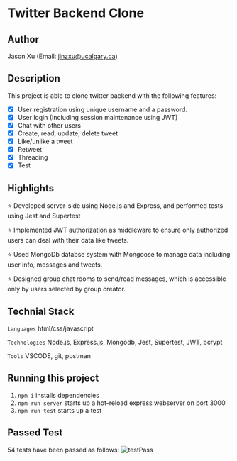 # Twitter Backend Clone

## Author

Jason Xu (Email: jinzxu@ucalgary.ca)

## Description

This project is able to clone twitter backend with the following features:

- [x] User registration using unique username and a password.<br>
- [x] User login (Including session maintenance using JWT)<br>
- [x] Chat with other users<br>
- [x] Create, read, update, delete tweet<br>
- [x] Like/unlike a tweet<br>
- [x] Retweet<br>
- [x] Threading<br>
- [x] Test<br>

## Highlights

⭐️ Developed server-side using Node.js and Express, and performed tests using Jest and Supertest

⭐️ Implemented JWT authorization as middleware to ensure only authorized users can deal with their data like tweets.

⭐️ Used MongoDb databse system with Mongoose to manage data including user info, messages and tweets.

⭐️ Designed group chat rooms to send/read messages, which is accessible only by users selected by group creator.

## Technial Stack

`Languages` html/css/javascript

`Technologies` Node.js, Express.js, Mongodb, Jest, Supertest, JWT, bcrypt

`Tools` VSCODE, git, postman

## Running this project

1. `npm i` installs dependencies
2. `npm run server` starts up a hot-reload express webserver on port 3000
3. `npm run test` starts up a test

## Passed Test

54 tests have been passed as follows:
![testPass](https://user-images.githubusercontent.com/104885642/174510423-67b38fc3-67c8-4d73-9df9-fdd1c274371f.png)

